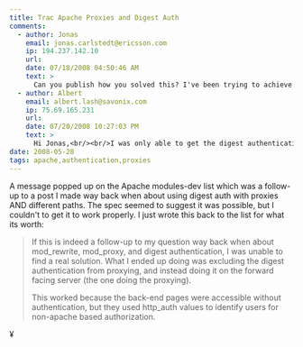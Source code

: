 ```yaml
---
title: Trac Apache Proxies and Digest Auth
comments:
  - author: Jonas
    email: jonas.carlstedt@ericsson.com
    ip: 194.237.142.10
    url:
    date: 07/18/2008 04:50:46 AM
    text: >
      Can you publish how you solved this? I've been trying to achieve what you have done in your solution, but can only get the digest authentication to work for all the pages and not the selected few that I'm looking to have authentication on. It seems like Apache doesn't give me the Digest Domain parameters back.<br/><br/>Thanks.
  - author: Albert
    email: albert.lash@savonix.com
    ip: 75.69.165.231
    url:
    date: 07/20/2008 10:27:03 PM
    text: >
      Hi Jonas,<br/><br/>I was only able to get the digest authentication working when the proxy url location is the same as the url on the proxied-to server.<br/><br/>For example:<br/><br/>www.example.com/proxy/<br/><br/>www.example.net/proxied-to/<br/><br/>didn't work for me, but this did:<br/><br/>www.example.com/example/ (proxy server)<br/><br/>www.example.net/example/ (proxied-to server)<br/><br/>Is this what you are faced with?
date: 2008-05-28
tags: apache,authentication,proxies
---
```

A message popped up on the Apache modules-dev list which was a follow-up to a post I made way back when about using digest auth with proxies AND different paths. The spec seemed to suggest it was possible, but I couldn't to get it to work properly. I just wrote this back to the list for what its worth:

<blockquote>
If this is indeed a follow-up to my question way back when about mod_rewrite, mod_proxy, and digest authentication, I was unable to find a real solution. What I ended up doing was excluding the digest authentication from proxying, and instead doing it on the forward facing server (the one doing the proxying).

This worked because the back-end pages were accessible without authentication, but they used http_auth values to identify users for non-apache based authorization.
</blockquote>

¥

